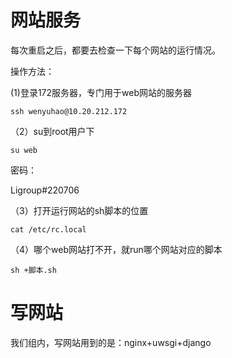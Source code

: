# 网站服务
每次重启之后，都要去检查一下每个网站的运行情况。

操作方法：

(1)登录172服务器，专门用于web网站的服务器
```
ssh wenyuhao@10.20.212.172
```

（2）su到root用户下
```
su web
```
密码：

Ligroup#220706


（3）打开运行网站的sh脚本的位置
```
cat /etc/rc.local
```

（4）哪个web网站打不开，就run哪个网站对应的脚本

```
sh +脚本.sh
```


# 写网站
我们组内，写网站用到的是：nginx+uwsgi+django

